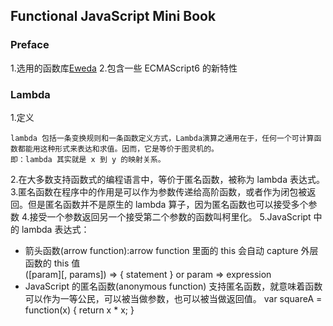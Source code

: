 ## Functional JavaScript Mini Book

### Preface

1.选用的函数库[Eweda](https://github.com/CrossEye/eweda)
2.包含一些 ECMAScript6 的新特性

### Lambda

1.定义   

    lambda 包括一条变换规则和一条函数定义方式，Lambda演算之通用在于，任何一个可计算函数都能用这种形式来表达和求值。因而，它是等价于图灵机的。   
    即：lambda 其实就是 x 到 y 的映射关系。
2.在大多数支持函数式的编程语言中，等价于匿名函数，被称为 lambda 表达式。
3.匿名函数在程序中的作用是可以作为参数传递给高阶函数，或者作为闭包被返回。但是匿名函数并不是原生的 lambda 算子，因为匿名函数也可以接受多个参数
4.接受一个参数返回另一个接受第二个参数的函数叫柯里化。
5.JavaScript 中的 lambda 表达式：   

* 箭头函数(arrow function):arrow function 里面的 this 会自动 capture 外层函数的 this 值   
([param][, params]) => { statement } or param => expression
* JavaScript 的匿名函数(anonymous function)
	支持匿名函数，就意味着函数可以作为一等公民，可以被当做参数，也可以被当做返回值。
	var squareA = function(x) { return x * x; }



